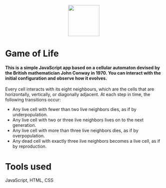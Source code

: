 <p align='center'>
<img src='http://kasialach.pl/images/cell.svg' width='100px'>
</p>

# Game of Life

#### This is a simple JavaScript app based on a cellular automaton devised by the British mathematician John Conway in 1970. You can interact with the initial configuration and observe how it evolves.

Every cell interacts with its eight neighbours, which are the cells that are horizontally, vertically, or diagonally adjacent. At each step in time, the following transitions occur:

* Any live cell with fewer than two live neighbors dies, as if by underpopulation.
* Any live cell with two or three live neighbors lives on to the next generation.
* Any live cell with more than three live neighbors dies, as if by overpopulation.
* Any dead cell with exactly three live neighbors becomes a live cell, as if by reproduction.

# Tools used
   JavaScript, HTML, CSS
